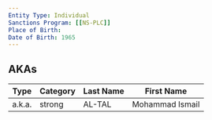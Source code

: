 ```yaml
---
Entity Type: Individual
Sanctions Program: [[NS-PLC]]
Place of Birth: 
Date of Birth: 1965
---
```



## AKAs
| Type | Category | Last Name | First Name |
|------|----------|-----------|------------|
| a.k.a. | strong | AL-TAL | Mohammad Ismail |

